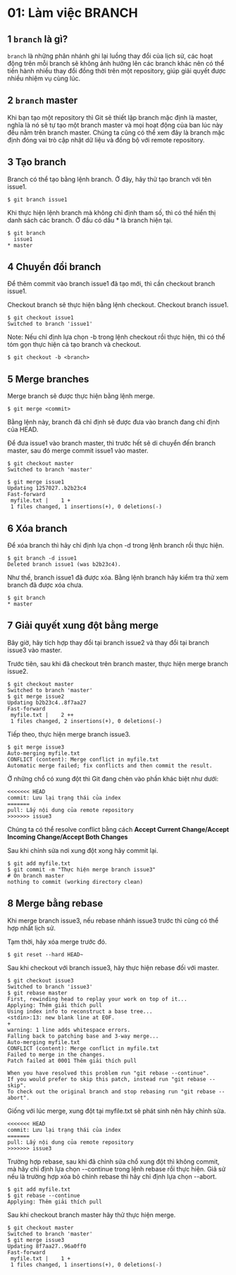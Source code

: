 # 01: Làm việc BRANCH

## 1 `branch` là gì?

`branch` là những phân nhánh ghi lại luồng thay đổi của lịch sử, các hoạt động trên mỗi branch sẽ không ảnh hưởng lên các branch khác nên có thể tiến hành nhiều thay đổi đồng thời trên một repository, giúp giải quyết được nhiều nhiệm vụ cùng lúc.

## 2 `branch` master

Khi bạn tạo một repository thì Git sẽ thiết lập branch mặc định là master, nghĩa là nó sẽ tự tạo một branch master và mọi hoạt động của ban lúc này đều nằm trên branch master. Chúng ta cũng có thể xem đây là branch mặc định đóng vai trò cập nhật dữ liệu và đồng bộ với remote repository.

## 3 Tạo branch

Branch có thể tạo bằng lệnh branch.
Ở đây, hãy thử tạo branch với tên issue1.

```
$ git branch issue1
```

Khi thực hiện lệnh branch mà không chỉ định tham số, thì có thể hiển thị danh sách các branch. Ở đầu có dấu * là branch hiện tại.

```
$ git branch
  issue1
* master
```

## 4 Chuyển đổi branch

Để thêm commit vào branch issue1 đã tạo mới, thì cần checkout branch issue1.

Checkout branch sẽ thực hiện bằng lệnh checkout.
Checkout branch issue1.

```
$ git checkout issue1
Switched to branch 'issue1'
```

Note: Nếu chỉ định lựa chọn -b trong lệnh checkout rồi thực hiện, thì có thể tóm gọn thực hiện cả tạo branch và checkout.

```
$ git checkout -b <branch>
```

## 5 Merge branches

Merge branch sẽ được thực hiện bằng lệnh merge.

```
$ git merge <commit>
```

Bằng lệnh này, branch đã chỉ định sẽ được đưa vào branch đang chỉ định của HEAD.

Để đưa issue1 vào branch master, thì trước hết sẽ di chuyển đến branch master, sau đó merge commit issue1 vào master.

```
$ git checkout master
Switched to branch 'master'

$ git merge issue1
Updating 1257027..b2b23c4
Fast-forward
 myfile.txt |    1 +
 1 files changed, 1 insertions(+), 0 deletions(-)
```

## 6 Xóa branch

Để xóa branch thì hãy chỉ định lựa chọn -d trong lệnh branch rồi thực hiện.

```
$ git branch -d issue1
Deleted branch issue1 (was b2b23c4).
```

Như thế, branch issue1 đã được xóa. Bằng lệnh branch hãy kiểm tra thử xem branch đã được xóa chưa.

```
$ git branch
* master
```

## 7 Giải quyết xung đột bằng merge 

Bây giờ, hãy tích hợp thay đổi tại branch issue2 và thay đổi tại branch issue3 vào master.

Trước tiên, sau khi đã checkout trên branch master, thực hiện merge branch issue2.

```
$ git checkout master
Switched to branch 'master'
$ git merge issue2
Updating b2b23c4..8f7aa27
Fast-forward
 myfile.txt |    2 ++
 1 files changed, 2 insertions(+), 0 deletions(-)
 ```

Tiếp theo, thực hiện merge branch issue3.
```
$ git merge issue3
Auto-merging myfile.txt
CONFLICT (content): Merge conflict in myfile.txt
Automatic merge failed; fix conflicts and then commit the result.
```

Ở những chổ có xung đột thì Git đang chèn vào phần khác biệt như dưới:
```
<<<<<<< HEAD
commit: Lưu lại trạng thái của index
=======
pull: Lấy nội dung của remote repository
>>>>>>> issue3
```

Chúng ta có thể resolve conflict bằng cách **Accept Current Change/Accept Incoming Change/Accept  Both Changes**

Sau khi chỉnh sửa nơi xung đột xong hãy commit lại.

```
$ git add myfile.txt
$ git commit -m "Thực hiện merge branch issue3"
# On branch master
nothing to commit (working directory clean)
```
## 8 Merge bằng rebase

Khi merge branch issue3, nếu rebase nhánh issue3 trước thì cũng có thể hợp nhất lịch sử.

Tạm thời, hãy xóa merge trước đó.

```
$ git reset --hard HEAD~
```

Sau khi checkout với branch issue3, hãy thực hiện rebase đối với master.

```
$ git checkout issue3
Switched to branch 'issue3'
$ git rebase master
First, rewinding head to replay your work on top of it...
Applying: Thêm giải thích pull
Using index info to reconstruct a base tree...
<stdin>:13: new blank line at EOF.
+
warning: 1 line adds whitespace errors.
Falling back to patching base and 3-way merge...
Auto-merging myfile.txt
CONFLICT (content): Merge conflict in myfile.txt
Failed to merge in the changes.
Patch failed at 0001 Thêm giải thích pull

When you have resolved this problem run "git rebase --continue".
If you would prefer to skip this patch, instead run "git rebase --skip".
To check out the original branch and stop rebasing run "git rebase --abort".
```

Giống với lúc merge, xung đột tại myfile.txt sẽ phát sinh nên hãy chỉnh sửa.

```
<<<<<<< HEAD
commit: Lưu lại trạng thái của index
=======
pull: Lấy nội dung của remote repository
>>>>>>> issue3
```
Trường hợp rebase, sau khi đã chỉnh sửa chổ xung đột thì không commit, mà hãy chỉ định lựa chọn --continue trong lệnh rebase rồi thực hiện. Giả sử nếu là trường hợp xóa bỏ chính rebase thì hãy chỉ định lựa chọn --abort.

```
$ git add myfile.txt
$ git rebase --continue
Applying: Thêm giải thích pull
```

Sau khi checkout branch master hãy thử thực hiện merge.

```
$ git checkout master
Switched to branch 'master'
$ git merge issue3
Updating 8f7aa27..96a0ff0
Fast-forward
 myfile.txt |    1 +
 1 files changed, 1 insertions(+), 0 deletions(-)
```